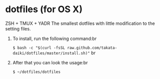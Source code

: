 # dotfiles (for OS X)
ZSH + TMUX + YADR
The smallest dotfiles with little modification to the setting files.

1. To install, run the following command:br

    ```$ bash -c "$(curl -fsSL raw.github.com/takata-daiki/dotfiles/master/install.sh)"```
br
2. After that you can look the usage:br

    ```$ ~/dotfiles/dotfiles```

